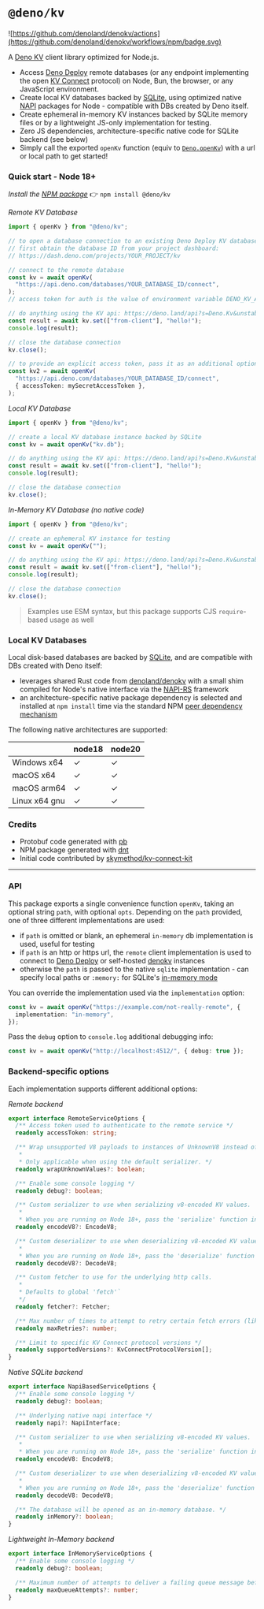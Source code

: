 # `@deno/kv`

![https://github.com/denoland/denokv/actions](https://github.com/denoland/denokv/workflows/npm/badge.svg)

A [Deno KV](https://deno.com/kv) client library optimized for Node.js.

- Access [Deno Deploy](https://deno.com/deploy) remote databases (or any
  endpoint implementing the open
  [KV Connect](https://github.com/denoland/denokv/blob/main/proto/kv-connect.md)
  protocol) on Node, Bun, the browser, or any JavaScript environment.
- Create local KV databases backed by
  [SQLite](https://www.sqlite.org/index.html), using optimized native
  [NAPI](https://nodejs.org/docs/latest-v18.x/api/n-api.html) packages for
  Node - compatible with DBs created by Deno itself.
- Create ephemeral in-memory KV instances backed by SQLite memory files or by a
  lightweight JS-only implementation for testing.
- Zero JS dependencies, architecture-specific native code for SQLite backend
  (see below)
- Simply call the exported `openKv` function (equiv to
  [`Deno.openKv`](https://deno.land/api?s=Deno.openKv&unstable)) with a url or
  local path to get started!

### Quick start - Node 18+

_Install the [NPM package](https://www.npmjs.com/package/@deno/kv)_ 👉
`npm install @deno/kv`

_Remote KV Database_

```ts
import { openKv } from "@deno/kv";

// to open a database connection to an existing Deno Deploy KV database,
// first obtain the database ID from your project dashboard:
// https://dash.deno.com/projects/YOUR_PROJECT/kv

// connect to the remote database
const kv = await openKv(
  "https://api.deno.com/databases/YOUR_DATABASE_ID/connect",
);
// access token for auth is the value of environment variable DENO_KV_ACCESS_TOKEN by default

// do anything using the KV api: https://deno.land/api?s=Deno.Kv&unstable
const result = await kv.set(["from-client"], "hello!");
console.log(result);

// close the database connection
kv.close();

// to provide an explicit access token, pass it as an additional option
const kv2 = await openKv(
  "https://api.deno.com/databases/YOUR_DATABASE_ID/connect",
  { accessToken: mySecretAccessToken },
);
```

_Local KV Database_

```ts
import { openKv } from "@deno/kv";

// create a local KV database instance backed by SQLite
const kv = await openKv("kv.db");

// do anything using the KV api: https://deno.land/api?s=Deno.Kv&unstable
const result = await kv.set(["from-client"], "hello!");
console.log(result);

// close the database connection
kv.close();
```

_In-Memory KV Database (no native code)_

```ts
import { openKv } from "@deno/kv";

// create an ephemeral KV instance for testing
const kv = await openKv("");

// do anything using the KV api: https://deno.land/api?s=Deno.Kv&unstable
const result = await kv.set(["from-client"], "hello!");
console.log(result);

// close the database connection
kv.close();
```

> Examples use ESM syntax, but this package supports CJS `require`-based usage
> as well

### Local KV Databases

Local disk-based databases are backed by
[SQLite](https://www.sqlite.org/index.html), and are compatible with DBs created
with Deno itself:

- leverages shared Rust code from
  [denoland/denokv](https://github.com/denoland/denokv) with a small shim
  compiled for Node's native interface via the [NAPI-RS](https://napi.rs/)
  framework
- an architecture-specific native package dependency is selected and installed
  at `npm install` time via the standard NPM
  [peer dependency mechanism](https://docs.npmjs.com/cli/v10/configuring-npm/package-json#peerdependencies)

The following native architectures are supported:

|               | node18 | node20 |
| ------------- | ------ | ------ |
| Windows x64   | ✓      | ✓      |
| macOS x64     | ✓      | ✓      |
| macOS arm64   | ✓      | ✓      |
| Linux x64 gnu | ✓      | ✓      |

### Credits

- Protobuf code generated with [pb](https://deno.land/x/pbkit/cli/pb/README.md)
- NPM package generated with [dnt](https://github.com/denoland/dnt)
- Initial code contributed by
  [skymethod/kv-connect-kit](https://github.com/skymethod/kv-connect-kit)

---

### API

This package exports a single convenience function `openKv`, taking an optional
string `path`, with optional `opts`. Depending on the `path` provided, one of
three different implementations are used:

- if `path` is omitted or blank, an ephemeral `in-memory` db implementation is
  used, useful for testing
- if `path` is an http or https url, the `remote` client implementation is used
  to connect to [Deno Deploy](https://deno.com/deploy) or self-hosted
  [denokv](https://github.com/denoland/denokv) instances
- otherwise the `path` is passed to the native `sqlite` implementation - can
  specify local paths or `:memory:` for SQLite's
  [in-memory mode](https://www.sqlite.org/inmemorydb.html)

You can override the implementation used via the `implementation` option:

```ts
const kv = await openKv("https://example.com/not-really-remote", {
  implementation: "in-memory",
});
```

Pass the `debug` option to `console.log` additional debugging info:

```ts
const kv = await openKv("http://localhost:4512/", { debug: true });
```

### Backend-specific options

Each implementation supports different additional options:

_Remote backend_

```ts
export interface RemoteServiceOptions {
  /** Access token used to authenticate to the remote service */
  readonly accessToken: string;

  /** Wrap unsupported V8 payloads to instances of UnknownV8 instead of failing.
   *
   * Only applicable when using the default serializer. */
  readonly wrapUnknownValues?: boolean;

  /** Enable some console logging */
  readonly debug?: boolean;

  /** Custom serializer to use when serializing v8-encoded KV values.
   *
   * When you are running on Node 18+, pass the 'serialize' function in Node's 'v8' module. */
  readonly encodeV8?: EncodeV8;

  /** Custom deserializer to use when deserializing v8-encoded KV values.
   *
   * When you are running on Node 18+, pass the 'deserialize' function in Node's 'v8' module. */
  readonly decodeV8?: DecodeV8;

  /** Custom fetcher to use for the underlying http calls.
   *
   * Defaults to global 'fetch'`
   */
  readonly fetcher?: Fetcher;

  /** Max number of times to attempt to retry certain fetch errors (like 5xx) */
  readonly maxRetries?: number;

  /** Limit to specific KV Connect protocol versions */
  readonly supportedVersions?: KvConnectProtocolVersion[];
}
```

_Native SQLite backend_

```ts
export interface NapiBasedServiceOptions {
  /** Enable some console logging */
  readonly debug?: boolean;

  /** Underlying native napi interface */
  readonly napi?: NapiInterface;

  /** Custom serializer to use when serializing v8-encoded KV values.
   *
   * When you are running on Node 18+, pass the 'serialize' function in Node's 'v8' module. */
  readonly encodeV8: EncodeV8;

  /** Custom deserializer to use when deserializing v8-encoded KV values.
   *
   * When you are running on Node 18+, pass the 'deserialize' function in Node's 'v8' module. */
  readonly decodeV8: DecodeV8;

  /** The database will be opened as an in-memory database. */
  readonly inMemory?: boolean;
}
```

_Lightweight In-Memory backend_

```ts
export interface InMemoryServiceOptions {
  /** Enable some console logging */
  readonly debug?: boolean;

  /** Maximum number of attempts to deliver a failing queue message before giving up. Defaults to 10. */
  readonly maxQueueAttempts?: number;
}
```
